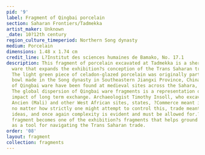 ```yaml
---
pid: '9'
label: Fragment of Qingbai porcelain
section: Saharan Frontiers/Tadmekka
artist_maker: Unknown
_date: 10?12th century
region_culture_timeperiod: Northern Song dynasty
medium: Porcelain
dimensions: 1.48 x 1.74 cm
credit_line: L?Institut des sciences humaines de Bamako, No. 17.1
description: This fragment of porcelain excavated at Tadmekka is a sherd of ceramic
  ware that expands the exhibition?s conception of the Trans Saharan trade scale.
  The light green piece of celadon-glazed porcelain was originally part of a shallow
  bowl made in the Song dynasty in Southeastern Jiangxi Province, China. Fragments
  of Qingbai ware have been found at medieval sites across the Sahara, Asia, and Egypt.
  The global dispersion of Qingbai ware fragments is a representation of the pervasive
  impact of long term exchange. Archaeologist Timothy Insoll, who excavated at Gao
  Ancien (Mali) and other West African sites, states, ?Commerce meant interaction;
  no matter how strictly one might attempt to control this, trade meant the flow of
  ideas, and once again complexity is evident and must be allowed for.? The Qingbai
  fragment becomes one of the exhibition?s fragments that helps ground the imagination
  as a tool for navigating the Trans Saharan trade.
order: '08'
layout: fragment
collection: fragments
---
```

